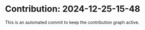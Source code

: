 # Contribution: 2024-12-25-15-48
This is an automated commit to keep the contribution graph active.
